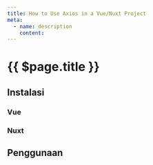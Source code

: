 ```yaml
---
title: How to Use Axios in a Vue/Nuxt Project
meta:
  - name: description
    content: 
---
```


# {{ $page.title }}

<start-tutorial demo="axios" lang="id"/>

## Instalasi

### Vue

### Nuxt

## Penggunaan
